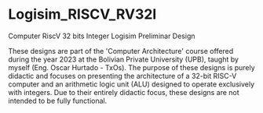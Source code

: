 # Logisim_RISCV_RV32I
Computer RiscV 32 bits Integer Logisim Preliminar Design

These designs are part of the 'Computer Architecture' course offered during the year 2023 at the Bolivian Private University (UPB), taught by myself (Eng. Oscar Hurtado - TxOs). The purpose of these designs is purely didactic and focuses on presenting the architecture of a 32-bit RISC-V computer and an arithmetic logic unit (ALU) designed to operate exclusively with integers. Due to their entirely didactic focus, these designs are not intended to be fully functional.
